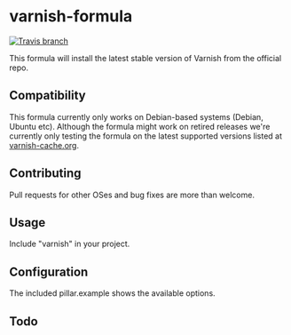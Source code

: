 # varnish-formula

[![Travis branch](https://img.shields.io/travis/Enrise/varnish-formula/master.svg?style=flat-square)](https://travis-ci.org/Enrise/varnish-formula)

This formula will install the latest stable version of Varnish from the official repo.

## Compatibility

This formula currently only works on Debian-based systems (Debian, Ubuntu etc).
Although the formula might work on retired releases we're currently only testing the formula on the latest supported versions listed at [varnish-cache.org](https://varnish-cache.org/releases/).

## Contributing

Pull requests for other OSes and bug fixes are more than welcome.

## Usage

Include "varnish" in your project.

## Configuration

The included pillar.example shows the available options.

## Todo
